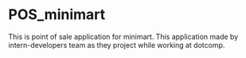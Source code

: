 # POS_minimart

This is point of sale application for minimart. This application made by intern-developers team as they project while working at dotcomp.
